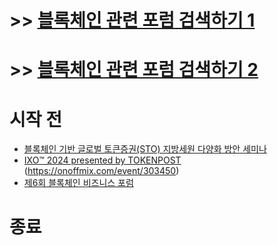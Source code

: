 # >> [블록체인 관련 포럼 검색하기 1](https://onoffmix.com/event/main?s=%EB%B8%94%EB%A1%9D%EC%B2%B4%EC%9D%B8)
# >> [블록체인 관련 포럼 검색하기 2](https://event-us.kr/search?query=%EB%B8%94%EB%A1%9D%EC%B2%B4%EC%9D%B8&order=score&date=%EB%AA%A8%EB%93%A0%EB%82%A0&page=1)

# 시작 전
- [블록체인 기반 글로벌 토큰증권(STO) 지방세원 다양화 방안 세미나](https://onoffmix.com/event/301255)
- [IXO™ 2024 presented by TOKENPOST](https://lu.ma/qqtvl7v8) (https://onoffmix.com/event/303450)
- [제6회 블록체인 비즈니스 포럼](https://onoffmix.com/event/302191)


# 종료
